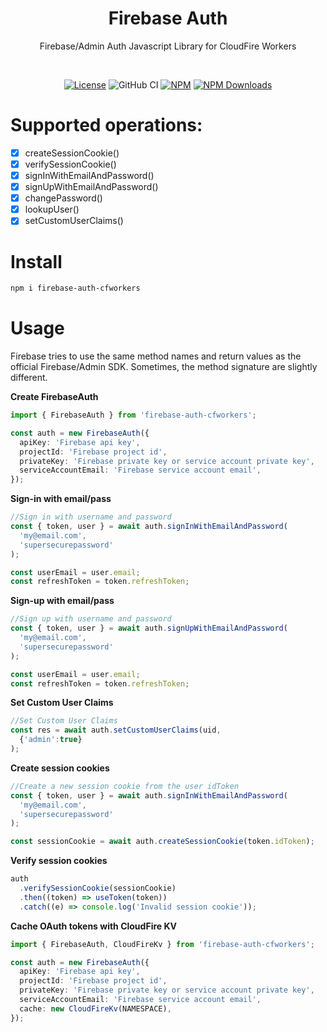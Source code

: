 <h1 align="center">Firebase Auth</h1>
<p align="center">
 Firebase/Admin Auth Javascript Library for CloudFire Workers
</p>
<br>

<p align="center">
  <a href="https://github.com/divyam234/firebase-auth-cfworkers/blob/main/LICENSE"><img alt="License" src="https://img.shields.io/github/license/divyam234/firebase-auth-cfworkers"/></a>
  <img src="https://github.com/divyam234/firebase-auth-cfworkers/actions/workflows/node_ci.yaml/badge.svg" alt="GitHub CI"/>
  <a href="https://www.npmjs.com/package/firebase-auth-cfworkers"><img alt="NPM" src="https://badge.fury.io/js/firebase-auth-cfworkers.svg"/></a>
  <a href="https://www.npmjs.com/package/firebase-auth-cfworkers"><img src="https://img.shields.io/npm/dt/firebase-auth-cfworkers.svg" alt="NPM Downloads"/></a>
  <a href="https://github.com/divyam234><img alt="Github" src="https://img.shields.io/static/v1?label=GitHub&message=divyam234&color=005cb2"/></a>
</p>

# Supported operations:

- [x] createSessionCookie()
- [x] verifySessionCookie()
- [x] signInWithEmailAndPassword()
- [x] signUpWithEmailAndPassword()
- [x] changePassword()
- [x] lookupUser()
- [x] setCustomUserClaims()

# Install

```bash
npm i firebase-auth-cfworkers
```

# Usage

Firebase tries to use the same method names and return values as the official Firebase/Admin SDK. Sometimes, the method signature are slightly different.

**Create FirebaseAuth**

```ts
import { FirebaseAuth } from 'firebase-auth-cfworkers';

const auth = new FirebaseAuth({
  apiKey: 'Firebase api key',
  projectId: 'Firebase project id',
  privateKey: 'Firebase private key or service account private key',
  serviceAccountEmail: 'Firebase service account email',
});
```

**Sign-in with email/pass**

```ts
//Sign in with username and password
const { token, user } = await auth.signInWithEmailAndPassword(
  'my@email.com',
  'supersecurepassword'
);

const userEmail = user.email;
const refreshToken = token.refreshToken;
```

**Sign-up with email/pass**

```ts
//Sign up with username and password
const { token, user } = await auth.signUpWithEmailAndPassword(
  'my@email.com',
  'supersecurepassword'
);

const userEmail = user.email;
const refreshToken = token.refreshToken;
```

**Set Custom User Claims**

```ts
//Set Custom User Claims
const res = await auth.setCustomUserClaims(uid,
  {'admin':true}
);
```

**Create session cookies**

```ts
//Create a new session cookie from the user idToken
const { token, user } = await auth.signInWithEmailAndPassword(
  'my@email.com',
  'supersecurepassword'
);

const sessionCookie = await auth.createSessionCookie(token.idToken);
```

**Verify session cookies**

```ts
auth
  .verifySessionCookie(sessionCookie)
  .then((token) => useToken(token))
  .catch((e) => console.log('Invalid session cookie'));
```

**Cache OAuth tokens with CloudFire KV**

```ts
import { FirebaseAuth, CloudFireKv } from 'firebase-auth-cfworkers';

const auth = new FirebaseAuth({
  apiKey: 'Firebase api key',
  projectId: 'Firebase project id',
  privateKey: 'Firebase private key or service account private key',
  serviceAccountEmail: 'Firebase service account email',
  cache: new CloudFireKv(NAMESPACE),
});
```

